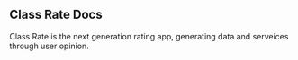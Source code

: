 ## Class Rate Docs

Class Rate is the next generation rating app, generating data and serveices through user opinion. 